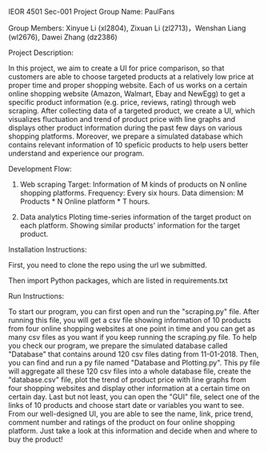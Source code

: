 IEOR 4501 Sec-001 Project
Group Name: PaulFans


Group Members: Xinyue Li (xl2804), Zixuan Li (zl2713)，Wenshan Liang (wl2676), Dawei Zhang (dz2386)


Project Description: 

In this project, we aim to create a UI for price comparison, so that customers are able to choose targeted products at a relatively low price at proper time and proper shopping website. Each of us works on a certain online shopping website (Amazon, Walmart, Ebay and NewEgg) to get a specific product information (e.g. price, reviews, rating) through web scraping. After collecting data of a targeted product, we create a UI, which visualizes fluctuation and trend of product price with line graphs and displays other product information during the past few days on various shopping platforms. Moreover, we prepare a simulated database which contains relevant information of 10 speficic products to help users better understand and experience our program. 
 

Development Flow: 

1. Web scraping
Target: Information of M kinds of products on N online shopping platforms.
Frequency: Every six hours.
Data dimension: M Products * N Online platform *  T hours.

2. Data analytics
Ploting time-series information of the target product on each platform.
Showing similar products' information for the target product.


Installation Instructions:

First, you need to clone the repo using the url we submitted.

Then import Python packages, which are listed in requirements.txt




Run Instructions:

To start our program, you can first open and run the "scraping.py" file. After running this file, you will get a csv file showing information of 10 products from four online shopping websites at one point in time and you can get as many csv files as you want if you keep running the scraping.py file. To help you check our program, we prepare the simulated database called "Database" that contains around 120 csv files dating from 11-01-2018. Then, you can find and run a py file named "Database and Plotting.py". This py file will aggregate all these 120 csv files into a whole database file, create the "database.csv" file, plot the trend of product price with line graphs from four shopping websites and display other information at a certain time on certain day. Last but not least, you can open the "GUI" file, select one of the links of 10 products and choose start date or variables you want to see. From our well-designed UI, you are able to see the name, link, price trend, comment number and ratings of the product on four online shopping platform. Just take a look at this information and decide when and where to buy the product!


